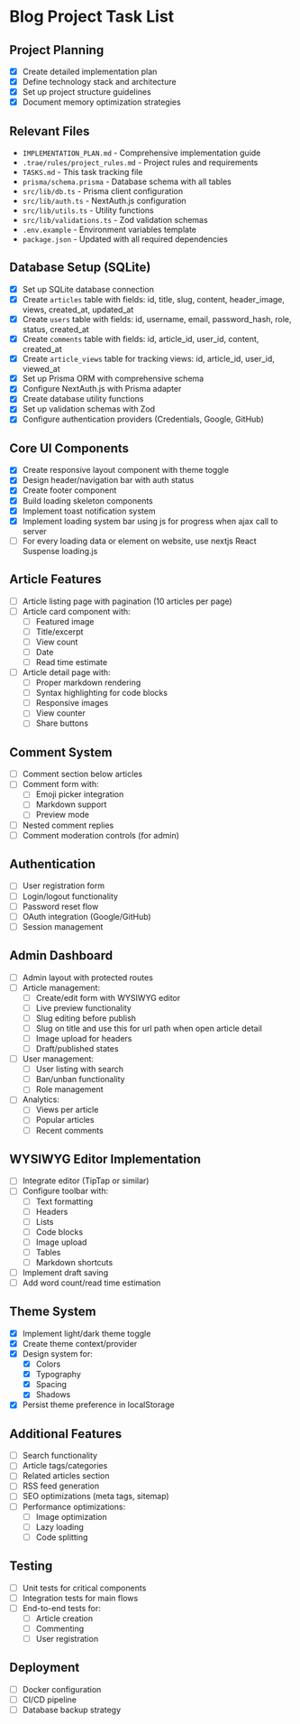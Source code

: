 # Blog Project Task List

## Project Planning
- [x] Create detailed implementation plan
- [x] Define technology stack and architecture
- [x] Set up project structure guidelines
- [x] Document memory optimization strategies

## Relevant Files
- `IMPLEMENTATION_PLAN.md` - Comprehensive implementation guide
- `.trae/rules/project_rules.md` - Project rules and requirements
- `TASKS.md` - This task tracking file
- `prisma/schema.prisma` - Database schema with all tables
- `src/lib/db.ts` - Prisma client configuration
- `src/lib/auth.ts` - NextAuth.js configuration
- `src/lib/utils.ts` - Utility functions
- `src/lib/validations.ts` - Zod validation schemas
- `.env.example` - Environment variables template
- `package.json` - Updated with all required dependencies

## Database Setup (SQLite)
- [x] Set up SQLite database connection
- [x] Create `articles` table with fields: id, title, slug, content, header_image, views, created_at, updated_at
- [x] Create `users` table with fields: id, username, email, password_hash, role, status, created_at
- [x] Create `comments` table with fields: id, article_id, user_id, content, created_at
- [x] Create `article_views` table for tracking views: id, article_id, user_id, viewed_at
- [x] Set up Prisma ORM with comprehensive schema
- [x] Configure NextAuth.js with Prisma adapter
- [x] Create database utility functions
- [x] Set up validation schemas with Zod
- [x] Configure authentication providers (Credentials, Google, GitHub)

## Core UI Components
- [x] Create responsive layout component with theme toggle
- [x] Design header/navigation bar with auth status
- [x] Create footer component
- [x] Build loading skeleton components
- [x] Implement toast notification system
- [x] Implement loading system bar using js for progress when ajax call to server
- [ ] For every loading data or element on website, use nextjs React Suspense loading.js

## Article Features
- [ ] Article listing page with pagination (10 articles per page)
- [ ] Article card component with:
  - [ ] Featured image
  - [ ] Title/excerpt
  - [ ] View count
  - [ ] Date
  - [ ] Read time estimate
- [ ] Article detail page with:
  - [ ] Proper markdown rendering
  - [ ] Syntax highlighting for code blocks
  - [ ] Responsive images
  - [ ] View counter
  - [ ] Share buttons

## Comment System
- [ ] Comment section below articles
- [ ] Comment form with:
  - [ ] Emoji picker integration
  - [ ] Markdown support
  - [ ] Preview mode
- [ ] Nested comment replies
- [ ] Comment moderation controls (for admin)

## Authentication
- [ ] User registration form
- [ ] Login/logout functionality
- [ ] Password reset flow
- [ ] OAuth integration (Google/GitHub)
- [ ] Session management

## Admin Dashboard
- [ ] Admin layout with protected routes
- [ ] Article management:
  - [ ] Create/edit form with WYSIWYG editor
  - [ ] Live preview functionality
  - [ ] Slug editing before publish
  - [ ] Slug on title and use this for url path when open article detail
  - [ ] Image upload for headers
  - [ ] Draft/published states
- [ ] User management:
  - [ ] User listing with search
  - [ ] Ban/unban functionality
  - [ ] Role management
- [ ] Analytics:
  - [ ] Views per article
  - [ ] Popular articles
  - [ ] Recent comments

## WYSIWYG Editor Implementation
- [ ] Integrate editor (TipTap or similar)
- [ ] Configure toolbar with:
  - [ ] Text formatting
  - [ ] Headers
  - [ ] Lists
  - [ ] Code blocks
  - [ ] Image upload
  - [ ] Tables
  - [ ] Markdown shortcuts
- [ ] Implement draft saving
- [ ] Add word count/read time estimation

## Theme System
- [x] Implement light/dark theme toggle
- [x] Create theme context/provider
- [x] Design system for:
  - [x] Colors
  - [x] Typography
  - [x] Spacing
  - [x] Shadows
- [x] Persist theme preference in localStorage

## Additional Features
- [ ] Search functionality
- [ ] Article tags/categories
- [ ] Related articles section
- [ ] RSS feed generation
- [ ] SEO optimizations (meta tags, sitemap)
- [ ] Performance optimizations:
  - [ ] Image optimization
  - [ ] Lazy loading
  - [ ] Code splitting

## Testing
- [ ] Unit tests for critical components
- [ ] Integration tests for main flows
- [ ] End-to-end tests for:
  - [ ] Article creation
  - [ ] Commenting
  - [ ] User registration

## Deployment
- [ ] Docker configuration
- [ ] CI/CD pipeline
- [ ] Database backup strategy